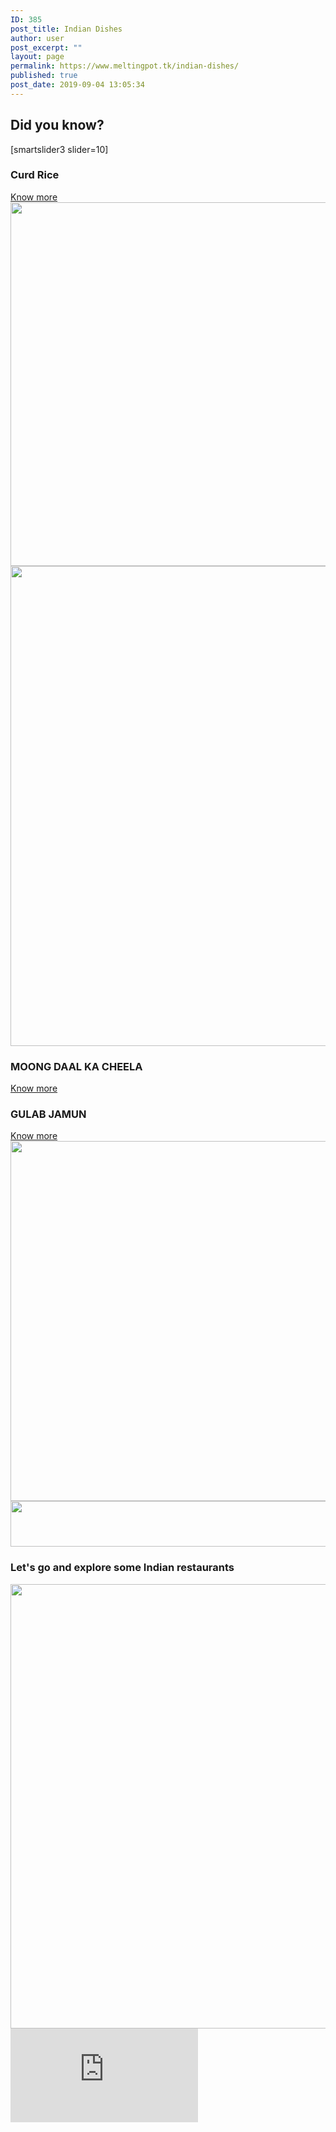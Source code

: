 ```yaml
---
ID: 385
post_title: Indian Dishes
author: user
post_excerpt: ""
layout: page
permalink: https://www.meltingpot.tk/indian-dishes/
published: true
post_date: 2019-09-04 13:05:34
---
```

<h2>Did you know?</h2>		
		[smartslider3 slider=10]		
			<a href="#dada">
						</a>
			<h3>Curd Rice</h3>		
			<a href="https://meltingpot.tk/curd-rice/" role="button">
						Know more
					</a>
										<img width="768" height="582" src="http://www.meltingpot.tk/wp-content/uploads/2019/09/Curd_Rice-768x582.jpg" alt="" srcset="https://www.meltingpot.tk/wp-content/uploads/2019/09/Curd_Rice-768x582.jpg 768w, https://www.meltingpot.tk/wp-content/uploads/2019/09/Curd_Rice-300x227.jpg 300w, https://www.meltingpot.tk/wp-content/uploads/2019/09/Curd_Rice-1024x776.jpg 1024w" sizes="(max-width: 768px) 100vw, 768px" />											
										<img width="1024" height="768" src="http://www.meltingpot.tk/wp-content/uploads/2019/09/WechatIMG254-1024x768.jpeg" alt="" srcset="https://www.meltingpot.tk/wp-content/uploads/2019/09/WechatIMG254-1024x768.jpeg 1024w, https://www.meltingpot.tk/wp-content/uploads/2019/09/WechatIMG254-300x225.jpeg 300w, https://www.meltingpot.tk/wp-content/uploads/2019/09/WechatIMG254-768x576.jpeg 768w" sizes="(max-width: 1024px) 100vw, 1024px" />											
			<h3>MOONG DAAL KA CHEELA</h3>		
			<a href="http://www.meltingpot.tk/moong-daal-ka-chilla/" role="button">
						Know more
					</a>
			<h3>GULAB JAMUN</h3>		
			<a href="https://www.meltingpot.tk/gulab-jamun/" role="button">
						Know more
					</a>
										<img width="768" height="576" src="http://www.meltingpot.tk/wp-content/uploads/2019/10/gulab-jamun-768x576.jpg" alt="" srcset="https://www.meltingpot.tk/wp-content/uploads/2019/10/gulab-jamun-768x576.jpg 768w, https://www.meltingpot.tk/wp-content/uploads/2019/10/gulab-jamun-300x225.jpg 300w, https://www.meltingpot.tk/wp-content/uploads/2019/10/gulab-jamun.jpg 1024w" sizes="(max-width: 768px) 100vw, 768px" />											
										<img width="1483" height="73" src="http://www.meltingpot.tk/wp-content/uploads/2019/09/Untitled-47.png" alt="" srcset="https://www.meltingpot.tk/wp-content/uploads/2019/09/Untitled-47.png 1483w, https://www.meltingpot.tk/wp-content/uploads/2019/09/Untitled-47-300x15.png 300w, https://www.meltingpot.tk/wp-content/uploads/2019/09/Untitled-47-768x38.png 768w, https://www.meltingpot.tk/wp-content/uploads/2019/09/Untitled-47-1024x50.png 1024w" sizes="(max-width: 1483px) 100vw, 1483px" />											
			<h3>Let's go and explore some Indian restaurants</h3>		
										<img width="718" height="711" src="http://www.meltingpot.tk/wp-content/uploads/2019/09/Untitled-68.png" alt="" srcset="https://www.meltingpot.tk/wp-content/uploads/2019/09/Untitled-68.png 718w, https://www.meltingpot.tk/wp-content/uploads/2019/09/Untitled-68-150x150.png 150w, https://www.meltingpot.tk/wp-content/uploads/2019/09/Untitled-68-300x297.png 300w" sizes="(max-width: 718px) 100vw, 718px" />											
			<iframe frameborder="0" scrolling="no" marginheight="0" marginwidth="0" src="https://maps.google.com/maps?q=Indian%20Restaurants&amp;t=m&amp;z=12&amp;output=embed&amp;iwloc=near" aria-label="Indian Restaurants"></iframe>